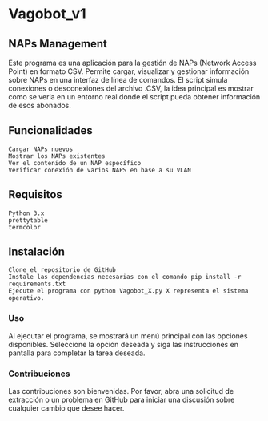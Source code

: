 # Vagobot_v1
## NAPs Management

Este programa es una aplicación para la gestión de NAPs (Network Access Point) en formato CSV. Permite cargar, visualizar y gestionar información sobre NAPs en una interfaz de línea de comandos. El script simula conexiones o desconexiones del archivo .CSV, la idea principal es mostrar como se veria en un entorno real donde el script pueda obtener información de esos abonados.

## Funcionalidades

    Cargar NAPs nuevos
    Mostrar los NAPs existentes
    Ver el contenido de un NAP específico
    Verificar conexión de varios NAPS en base a su VLAN

## Requisitos

    Python 3.x
    prettytable
    termcolor

## Instalación

    Clone el repositorio de GitHub
    Instale las dependencias necesarias con el comando pip install -r requirements.txt
    Ejecute el programa con python Vagobot_X.py X representa el sistema operativo.

### Uso

Al ejecutar el programa, se mostrará un menú principal con las opciones disponibles. Seleccione la opción deseada y siga las instrucciones en pantalla para completar la tarea deseada.

### Contribuciones

Las contribuciones son bienvenidas. Por favor, abra una solicitud de extracción o un problema en GitHub para iniciar una discusión sobre cualquier cambio que desee hacer.
